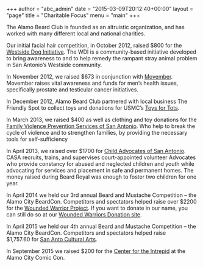 +++
author = "abc_admin"
date = "2015-03-09T20:12:40+00:00"
layout = "page"
title = "Charitable Focus"
menu = "main"
+++

The Alamo Beard Club is founded as an altruistic organization, and has worked with many different local and national charities.

Our initial facial hair competition, in October 2012, raised $800 for the [Westside Dog Initiative][1]. The WDI is a community-based initiative developed to bring awareness to and to help remedy the rampant stray animal problem in San Antonio’s Westside community.

In November 2012, we raised $673 in conjunction with [Movember][2]. Movember raises vital awareness and funds for men’s health issues, specifically prostate and testicular cancer initiatives.

In December 2012, Alamo Beard Club partnered with local business The Friendly Spot to collect toys and donations for USMC’s [Toys for Tots][3].

In March 2013, we raised $400 as well as clothing and toy donations for the [Family Violence Prevention Services of San Antonio][4]. Who help to break the cycle of violence and to strengthen families, by providing the necessary tools for self-sufficiency

In April 2013, we raised over $1700 for [Child Advocates of San Antonio][5]. CASA recruits, trains, and supervises court-appointed volunteer Advocates who provide constancy for abused and neglected children and youth while advocating for services and placement in safe and permanent homes. The money raised during Beard Royal was enough to foster two children for one year.

In April 2014 we held our 3rd annual Beard and Mustache Competition &#8211; the Alamo City BeardCon. Competitors and spectators helped raise over $2200 for the [Wounded Warrior Project][6]. If you want to donate in our name, you can still do so at our [Wounded Warriors Donation site][7].

In April 2015 we held our 4th annual Beard and Mustache Competition &#8211; the Alamo City BeardCon. Competitors and spectators helped raise $1,757.60 for <a href="http://www.sananto.org/" target="_blank">San Anto Cultural Arts</a>.

In September 2015 we raised $200 for the <a href="http://www.bamc.amedd.army.mil/departments/orthopaedic/cfi/" target="_blank">Center for the Intrepid</a> at the Alamo City Comic Con.

 [1]: http://westsidedoginitiative.blogspot.com/p/about
 [2]: http://us.movember.com/
 [3]: http://www.toysfortots.org/
 [4]: http://www.fvps.org/
 [5]: http://www.casa-satx.org/
 [6]: http://www.woundedwarriorproject.org/
 [7]: https://support.woundedwarriorproject.org/group-fundraising/alamobeardclub/
